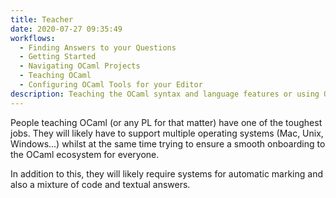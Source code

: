 ```yaml
---
title: Teacher
date: 2020-07-27 09:35:49
workflows: 
  - Finding Answers to your Questions
  - Getting Started
  - Navigating OCaml Projects
  - Teaching OCaml
  - Configuring OCaml Tools for your Editor
description: Teaching the OCaml syntax and language features or using OCaml to teach other CS principles.
---
```


People teaching OCaml (or any PL for that matter) have one of the toughest jobs. They will likely have to support multiple operating systems (Mac, Unix, Windows...) whilst at the same time trying to ensure a smooth onboarding to the OCaml ecosystem for everyone. 

In addition to this, they will likely require systems for automatic marking and also a mixture of code and textual answers. 